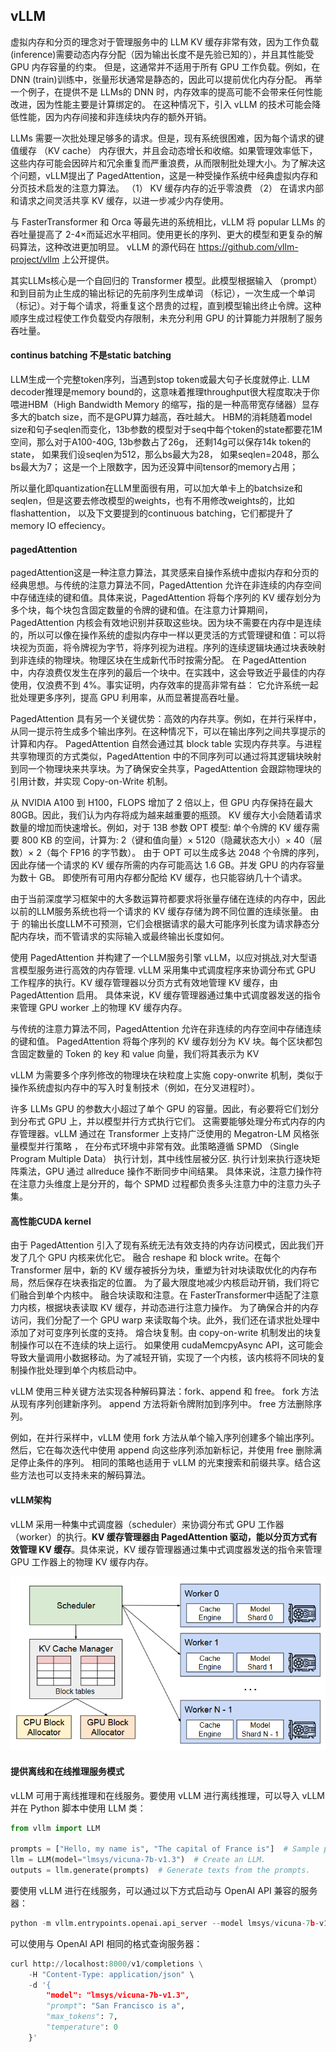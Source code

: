 ## vLLM

虚拟内存和分页的理念对于管理服务中的 LLM KV 缓存非常有效，因为工作负载(inference)需要动态内存分配（因为输出长度不是先验已知的），并且其性能受 GPU 内存容量的约束。
但是，这通常并不适用于所有 GPU 工作负载。例如，在 DNN (train)训练中，张量形状通常是静态的，因此可以提前优化内存分配。
再举一个例子，在提供不是 LLMs的 DNN 时，内存效率的提高可能不会带来任何性能改进，因为性能主要是计算绑定的。
在这种情况下，引入 vLLM 的技术可能会降低性能，因为内存间接和非连续块内存的额外开销。

LLMs 需要一次批处理足够多的请求。但是，现有系统很困难，因为每个请求的键值缓存 （KV cache） 内存很大，并且会动态增长和收缩。如果管理效率低下，这些内存可能会因碎片和冗余重复而严重浪费，从而限制批处理大小。为了解决这个问题，vLLM提出了 PagedAttention，这是一种受操作系统中经典虚拟内存和分页技术启发的注意力算法。
（1） KV 缓存内存的近乎零浪费
（2） 在请求内部和请求之间灵活共享 KV 缓存，以进一步减少内存使用。

与 FasterTransformer 和 Orca 等最先进的系统相比，vLLM 将 popular LLMs 的吞吐量提高了 2-4×而延迟水平相同。使用更长的序列、更大的模型和更复杂的解码算法，这种改进更加明显。
vLLM 的源代码在 https://github.com/vllm-project/vllm 上公开提供。

其实LLMs核心是一个自回归的 Transformer 模型。此模型根据输入 （prompt） 和到目前为止生成的输出标记的先前序列生成单词 （标记），一次生成一个单词 （标记）。对于每个请求，将重复这个昂贵的过程，直到模型输出终止令牌。这种顺序生成过程使工作负载受内存限制，未充分利用 GPU 的计算能力并限制了服务吞吐量。

#### continus batching 不是static batching


LLM生成一个完整token序列，当遇到stop token或最大句子长度就停止.
LLM decoder推理是memory bound的，这意味着推理throughput很大程度取决于你喂进HBM（High Bandwidth Memory 的缩写，指的是一种高带宽存储器）显存多大的batch size，而不是GPU算力越高，吞吐越大。
HBM的消耗随着model size和句子seqlen而变化，13b参数的模型对于seq中每个token的state都要花1M空间，那么对于A100-40G, 13b参数占了26g，
还剩14g可以保存14k token的state，
如果我们设seqlen为512，那么bs最大为28，
如果seqlen=2048，那么bs最大为7；
这是一个上限数字，因为还没算中间tensor的memory占用；

所以量化即quantization在LLM里面很有用，可以加大单卡上的batchsize和seqlen，但是这要去修改模型的weights，也有不用修改weights的，比如flashattention，
以及下文要提到的continuous batching，它们都提升了memory IO effeciency。



#### pagedAttention

pagedAttention这是一种注意力算法，其灵感来自操作系统中虚拟内存和分页的经典思想。与传统的注意力算法不同，PagedAttention 允许在非连续的内存空间中存储连续的键和值。具体来说，PagedAttention 将每个序列的 KV 缓存划分为多个块，每个块包含固定数量的令牌的键和值。在注意力计算期间，PagedAttention 内核会有效地识别并获取这些块。因为块不需要在内存中是连续的，所以可以像在操作系统的虚拟内存中一样以更灵活的方式管理键和值：可以将块视为页面，将令牌视为字节，将序列视为进程。序列的连续逻辑块通过块表映射到非连续的物理块。物理区块在生成新代币时按需分配。
在 PagedAttention 中，内存浪费仅发生在序列的最后一个块中。在实践中，这会导致近乎最佳的内存使用，仅浪费不到 4%。事实证明，内存效率的提高非常有益： 它允许系统一起批处理更多序列，提高 GPU 利用率，从而显著提高吞吐量。

PagedAttention 具有另一个关键优势：高效的内存共享。例如，在并行采样中，从同一提示符生成多个输出序列。在这种情况下，可以在输出序列之间共享提示的计算和内存。
PagedAttention 自然会通过其 block table 实现内存共享。与进程共享物理页的方式类似，PagedAttention 中的不同序列可以通过将其逻辑块映射到同一个物理块来共享块。为了确保安全共享，PagedAttention 会跟踪物理块的引用计数，并实现 Copy-on-Write 机制。

从 NVIDIA A100 到 H100，FLOPS 增加了 2 倍以上，但 GPU 内存保持在最大 80GB。因此，我们认为内存将成为越来越重要的瓶颈。
KV 缓存大小会随着请求数量的增加而快速增长。例如，对于 13B 参数 OPT 模型:
    单个令牌的 KV 缓存需要 800 KB 的空间，计算为:
     2（键和值向量）× 5120（隐藏状态大小）× 40（层数）× 2（每个 FP16 的字节数）。
由于 OPT 可以生成多达 2048 个令牌的序列，因此存储一个请求的 KV 缓存所需的内存可能高达 1.6 GB。并发 GPU 的内存容量为数十 GB。
即使所有可用内存都分配给 KV 缓存，也只能容纳几十个请求。

由于当前深度学习框架中的大多数运算符都要求将张量存储在连续的内存中，因此以前的LLM服务系统也将一个请求的 KV 缓存存储为跨不同位置的连续张量。
由于 的输出长度LLM不可预测，它们会根据请求的最大可能序列长度为请求静态分配内存块，而不管请求的实际输入或最终输出长度如何。

使用 PagedAttention 并构建了一个LLM服务引擎 vLLM，以应对挑战,对大型语言模型服务进行高效的内存管理.
vLLM 采用集中式调度程序来协调分布式 GPU 工作程序的执行。KV 缓存管理器以分页方式有效地管理 KV 缓存，由 PagedAttention 启用。
具体来说，KV 缓存管理器通过集中式调度器发送的指令来管理 GPU worker 上的物理 KV 缓存内存。

与传统的注意力算法不同，PagedAttention 允许在非连续的内存空间中存储连续的键和值。
PagedAttention 将每个序列的 KV 缓存划分为 KV 块。每个区块都包含固定数量的 Token 的 key 和 value 向量，我们将其表示为 KV

vLLM 为需要多个序列修改的物理块在块粒度上实施 copy-onwrite 机制，类似于操作系统虚拟内存中的写入时复制技术（例如，在分叉进程时）。

许多 LLMs GPU 的参数大小超过了单个 GPU 的容量。因此，有必要将它们划分到分布式 GPU 上，并以模型并行方式执行它们。
这需要能够处理分布式内存的内存管理器。vLLM 通过在 Transformer 上支持广泛使用的 Megatron-LM 风格张量模型并行策略 ，
在分布式环境中非常有效。此策略遵循 SPMD （Single Program Multiple Data） 执行计划，其中线性层被分区. 
执行计划来执行逐块矩阵乘法，GPU 通过 allreduce 操作不断同步中间结果。
具体来说，注意力操作符在注意力头维度上是分开的，每个 SPMD 过程都负责多头注意力中的注意力头子集。

#### 高性能CUDA kernel

由于 PagedAttention 引入了现有系统无法有效支持的内存访问模式，因此我们开发了几个 GPU 内核来优化它。
融合 reshape 和 block write。在每个 Transformer 层中，新的 KV 缓存被拆分为块，重塑为针对块读取优化的内存布局，然后保存在块表指定的位置。
为了最大限度地减少内核启动开销，我们将它们融合到单个内核中。
融合块读取和注意。在 FasterTransformer中适配了注意力内核，根据块表读取 KV 缓存，并动态进行注意力操作。
为了确保合并的内存访问，我们分配了一个 GPU warp 来读取每个块。此外，我们还在请求批处理中添加了对可变序列长度的支持。
熔合块复制。由 copy-on-write 机制发出的块复制操作可以在不连续的块上运行。
如果使用 cudaMemcpyAsync API，这可能会导致大量调用小数据移动。为了减轻开销，实现了一个内核，该内核将不同块的复制操作批处理到单个内核启动中。

vLLM 使用三种关键方法实现各种解码算法：fork、append 和 free。
fork 方法从现有序列创建新序列。
append 方法将新令牌附加到序列中。
free 方法删除序列。

例如，在并行采样中，vLLM 使用 fork 方法从单个输入序列创建多个输出序列。
然后，它在每次迭代中使用 append 向这些序列添加新标记，并使用 free 删除满足停止条件的序列。
相同的策略也适用于 vLLM 的光束搜索和前缀共享。结合这些方法也可以支持未来的解码算法。

#### vLLM架构
vLLM 采用一种集中式调度器（scheduler）来协调分布式 GPU 工作器（worker）的执行。**KV 缓存管理器由 PagedAttention 驱动，能以分页方式有效管理 KV 缓存**。具体来说，KV 缓存管理器通过集中式调度器发送的指令来管理 GPU 工作器上的物理 KV 缓存内存。

![](./vLLM/image_T52eX-wNY8.png)

#### 提供离线和在线推理服务模式

vLLM 可用于离线推理和在线服务。要使用 vLLM 进行离线推理，可以导入 vLLM 并在 Python 脚本中使用 LLM 类：
```Python
from vllm import LLM

prompts = ["Hello, my name is", "The capital of France is"]  # Sample prompts.
llm = LLM(model="lmsys/vicuna-7b-v1.3")  # Create an LLM.
outputs = llm.generate(prompts)  # Generate texts from the prompts.
```

要使用 vLLM 进行在线服务，可以通过以下方式启动与 OpenAI API 兼容的服务器：

```Python
python -m vllm.entrypoints.openai.api_server --model lmsys/vicuna-7b-v1.3
```

可以使用与 OpenAI API 相同的格式查询服务器：
```python
curl http://localhost:8000/v1/completions \
    -H "Content-Type: application/json" \
    -d '{
        "model": "lmsys/vicuna-7b-v1.3",
        "prompt": "San Francisco is a",
        "max_tokens": 7,
        "temperature": 0
    }'
```

